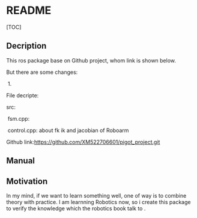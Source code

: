 # README

[TOC]

## Decription  

This ros package base on Github project, whom link is shown below.

But there are some changes:

​	1.	





File decripte:

src:

​	    fsm.cpp: 

​		control.cpp: about fk ik and jacobian of Roboarm





Github link:https://github.com/XM522706601/pigot_project.git



## Manual













## Motivation

In my mind, if we want to learn something well, one of way is to combine theory with practice. I am learnning Robotics now, so i create this package to verify the knowledge which the robotics book talk to .